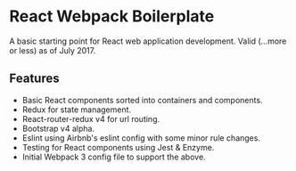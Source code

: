# React Webpack Boilerplate
A basic starting point for React web application development. Valid (...more or less) as of July 2017.

## Features
- Basic React components sorted into containers and components.
- Redux for state management.
- React-router-redux v4 for url routing.
- Bootstrap v4 alpha.
- Eslint using Airbnb's eslint config with some minor rule changes.
- Testing for React components using Jest & Enzyme.
- Initial Webpack 3 config file to support the above.
